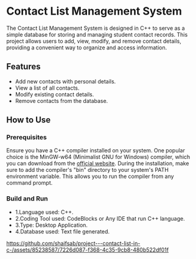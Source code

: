 # Contact List Management System

The Contact List Management System is designed in C++ to serve as a simple database for storing and managing student contact records. This project allows users to add, view, modify, and remove contact details, providing a convenient way to organize and access information.

## Features

- Add new contacts with personal details.
- View a list of all contacts.
- Modify existing contact details.
- Remove contacts from the database.

## How to Use

### Prerequisites

Ensure you have a C++ compiler installed on your system. One popular choice is the MinGW-w64 (Minimalist GNU for Windows) compiler, which you can download from the [official website](https://mingw-w64.org/doku.php).
During the installation, make sure to add the compiler's "bin" directory to your system's PATH environment variable. This allows you to run the compiler from any command prompt.


### Build and Run

- 1.Language used: C++.
- 2.Coding Tool used: CodeBlocks or Any IDE that run C++ language.
- 3.Type: Desktop Application.
- 4.Database used: Text file generated.

https://github.com/shaifsab/project---contact-list-in-c-/assets/85238587/7226d087-f368-4c35-9cb8-480b522df01f


   

